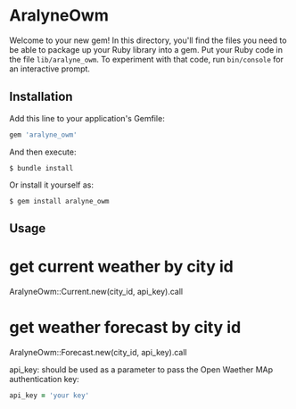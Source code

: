 # AralyneOwm

Welcome to your new gem! In this directory, you'll find the files you need to be able to package up your Ruby library into a gem. Put your Ruby code in the file `lib/aralyne_owm`. To experiment with that code, run `bin/console` for an interactive prompt.

## Installation

Add this line to your application's Gemfile:

```ruby
gem 'aralyne_owm'
```

And then execute:

    $ bundle install

Or install it yourself as:

    $ gem install aralyne_owm

## Usage

# get current weather by city id

AralyneOwm::Current.new(city_id, api_key).call

# get weather forecast by city id
AralyneOwm::Forecast.new(city_id, api_key).call

api_key: should be used as a parameter to pass the Open Waether MAp authentication key:

```ruby
api_key = 'your key'
```
